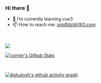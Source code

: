 ### Hi there 👋
- 🌱 I’m currently learning vue3
- 📫 How to reach me: sptdfdzl@163.com

<br/>

![](https://visitor-badge.glitch.me/badge?page_id=adjfks.readme)



<a href="#stats" align="center"><img align="center" alt="corner's Github Stats" src="https://github-readme-stats.vercel.app/api?username=adjfks&count_private=true&show_icons=true&include_all_commits=true&show_owner=true"/></a>

<br>

[![Ashutosh's github activity graph](https://github-readme-activity-graph.vercel.app/graph?username=adjfks&theme=react-dark)](https://github.com/ashutosh00710/github-readme-activity-graph)
